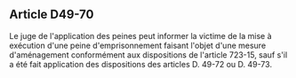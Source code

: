 Article D49-70
----
Le juge de l'application des peines peut informer la victime de la mise à
exécution d'une peine d'emprisonnement faisant l'objet d'une mesure
d'aménagement conformément aux dispositions de l'article 723-15, sauf s'il a été
fait application des dispositions des articles D. 49-72 ou D. 49-73.
